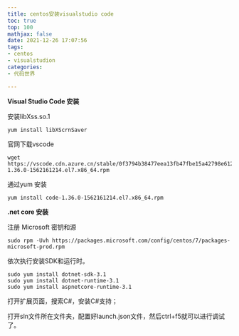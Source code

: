 ```yaml
---
title: centos安装visualstudio code
toc: true
top: 100
mathjax: false
date: 2021-12-26 17:07:56
tags:
- centos
- visualstudion
categories:
- 代码世界

---
```

**Visual Studio Code 安装**

安装libXss.so.1


```
yum install libXScrnSaver
```

官网下载vscode
```
wget https://vscode.cdn.azure.cn/stable/0f3794b38477eea13fb47fbe15a42798e6129338/code-1.36.0-1562161214.el7.x86_64.rpm
```

通过yum 安装


```
yum install code-1.36.0-1562161214.el7.x86_64.rpm
```

**.net core 安装**



注册 Microsoft 密钥和源
```
sudo rpm -Uvh https://packages.microsoft.com/config/centos/7/packages-microsoft-prod.rpm
```

依次执行安装SDK和运行时。
```
sudo yum install dotnet-sdk-3.1
sudo yum install dotnet-runtime-3.1
sudo yum install aspnetcore-runtime-3.1
```

打开扩展页面，搜索C#，安装C#支持；

打开sln文件所在文件夹，配置好launch.json文件，然后ctrl+f5就可以进行调试了。
